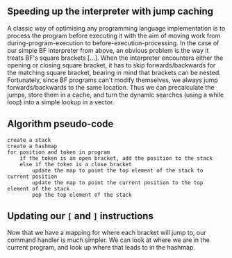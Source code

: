 ## Speeding up the interpreter with jump caching

A classic way of optimising any programming language implementation is to process the program before executing it with the aim of moving work from during-program-execution to before-execution-processing. In the case of our simple BF interpreter from above, an obvious problem is the way it treats BF's square brackets [...]. When the interpreter encounters either the opening or closing square bracket, it has to skip forwards/backwards for the matching square bracket, bearing in mind that brackets can be nested. Fortunately, since BF programs can't modify themselves, we always jump forwards/backwards to the same location. Thus we can precalculate the jumps, store them in a cache, and turn the dynamic searches (using a while loop) into a simple lookup in a vector.


## Algorithm pseudo-code

```
create a stack
create a hashmap
for position and token in program
    if the token is an open bracket, add the position to the stack
    else if the token is a close bracket
        update the map to point the top element of the stack to current position
        update the map to point the current position to the top element of the stack
        pop the top element of the stack
```

## Updating our `[` and `]` instructions

Now that we have a mapping for where each bracket will jump to, our command handler is much simpler.
We can look at where we are in the current program, and look up where that leads to in the hashmap.